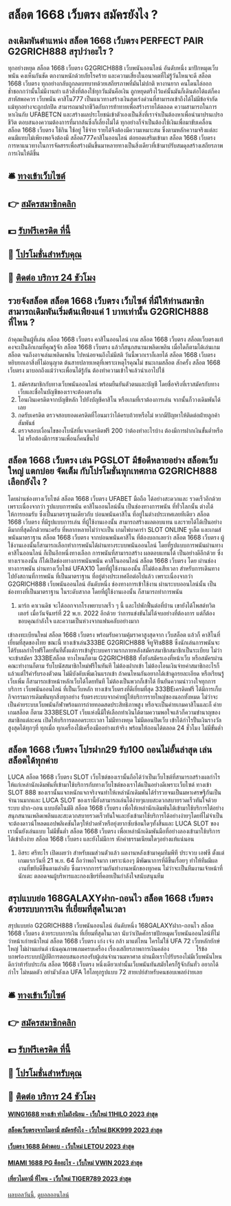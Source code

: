 # สล็อต 1668 เว็บตรง สมัครยังไง ?
## ลงเดิมพันตำแหน่ง สล็อต 1668 เว็บตรง PERFECT PAIR G2GRICH888 สรุปว่าอะไร ?
ทุกอย่างหยุด สล็อต 1668 เว็บตรง G2GRICH888 เว็บพนันออนไลน์ อันดับหนึ่ง มาปักหมุดเว็บพนัน คงเห็นกันชัด ตกงานหนักด้วยภัยโรคร้าย และความเสี่ยงในอนาคตที่ไม่รู้วันไหนจะดี สล็อต 1668 เว็บตรง ทุกอย่างกลับถูกลดบทบาทด้วยเสถียรภาพที่มันไม่ปกติ หางานยาก คนโดนไล่ออก ช้ำชอกกว่านั้นไม่มีงานทำ แล้วสิ่งที่ต้องใช้ทุกวันมันคือเงิน ถูกหยุดตรึงไว้แค่นั้นมันก็เดินต่อได้แต่ก็คงสาหัสพอควร เว็บพนัน คาสิโน777 เป็นแนวทางสร้างเงินสุดเร่งด่วนที่สามารถเข้าถึงได้ไม่มีข้อจำกัด แม้ทุกอย่างจะถูกปกปิด สามารถมาฝากชีวิตกับการท้าทายเพื่อสร้างรายได้ตลอด ความสามารถในการหาเงินกับ UFABETCN และสร้างผลประโยชน์เข้าตัวเองเป็นสิ่งที่เราจำเป็นต้องหาเพื่อนำมาปรนเปรอชีวิต ตอบสนองความต้องการที่มากล้นซึ่งก็เลี่ยงไม่ได้ ทุกอย่างก็จำเป็นต้องใช้เงินเพื่อมาขับเคลื่อน สล็อต 1668 เว็บตรง ใช้กิน ใช้อยู่ ใช้จ่าย รายได้จึงต้องมีความเหมาะสม ซึ่งตามหลักความจริงแต่ละคนมีแทบไม่เพียงพอจึงต้องมี สล็อต777คาสิโนออนไลน์ ต่อยอดเสริมเข้ามา สล็อต 1668 เว็บตรง การหาแนวทางในการจัดสรรเพื่อสร้างมันขึ้นมาหลายทางเป็นสิ่งเดียวที่เข้ามาปรับสมดุลสร้างเสถียรภาพการเงินให้ดีขึ้น

## 🛎 [ทางเข้าเว็บไซต์](https://bit.ly/3SdLNi2)
## 👉 [สมัครสมาชิกคลิก](https://bit.ly/3SdLNi2)
## 💵 [รับฟรีเครดิต ที่นี้](https://bit.ly/3dyRKHj)
## 👑 [โปรโมชั่นสำหรับคุณ](https://bit.ly/3dyRKHj)
## 📱 [ติดต่อ บริการ 24 ชัวโมง](https://bit.ly/3dyRKHj)

## รวยจังสล็อต สล็อต 1668 เว็บตรง เว็บไซต์ ที่มีให้ท่านสมาชิกสามารถเดิมพันเริ่มต้นเพียงแค่ 1 บาทเท่านั้น G2GRICH888 ที่ไหน ?
ถ้าคุณเป็นผู้ที่เล่น สล็อต 1668 เว็บตรง คาสิโนออนไลน์ เกม สล็อต 1668 เว็บตรง สล็อตเว็บตรงแท้ คงจะเป็นอีกเกมที่คุณรู้จัก สล็อต 1668 เว็บตรง แล้วก็สนุกสนานเพลิดเพลิน เมื่อใดก็ตามได้เล่นเกมสล็อต จนถึงอาจเล่นเพลิดเพลิน ไปหน่อยจนถึงไม่มีสติ วันนี้พวกเราก็เลยได้ สล็อต 1668 เว็บตรง หยิบยกเอาสิ่งที่ไม่อนุญาต ต้นสายปลายเหตุที่เพราะเหตุไรคุณไม่ ชนะเกมสล็อต สักครั้ง สล็อต 1668 เว็บตรง มาบอกถึงแม้ว่าจะเพื่อนได้รู้กัน ต้องทำความเข้าใจแล้วนำเอาไปใช้
1. สมัครสมาชิกกับทางเว็บพนันออนไลน์ พร้อมยืนยันตัวตนและบัญชี โดยชื่อจริงที่เราสมัครกับทางเว็บและชื่อในบัญชีของเราจะต้องตรงกัน
2. โอนเงินเครดิตจากบัญชีหลัก ไปยังบัญชีคาสิโน หรือเกมที่เราต้องการเล่น จากนั้นก็วางเดิมพันได้เลย
3. กดรับเครดิต ตรวจสอบยอดเครดิตที่โอนมาว่าได้ครบถ้วยหรือไม่ หากมีปัญหาให้ติดต่อฝ่ายลูกค้าสัมพันธ์
4. ตรวจสอบเงื่อนไขของโบนัสที่แจกเครดิตฟรี 200 ว่าต้องทำอะไรบ้าง ต้องมีการฝากเงินขั้นต่ำหรือไม่ หรือต้องมีการชวนเพื่อนกี่คนขึ้นไป

## สล็อต 1668 เว็บตรง เล่น PGSLOT มีข้อดีหลายอย่าง สล็อตเว็บใหญ่ แตกบ่อย จัดเต็ม กับโปรโมชั่นทุกเทศกาล G2GRICH888 เลือกยังไง ?
โดยผ่านช่องทางเว็บไซต์ สล็อต 1668 เว็บตรง UFABET มือถือ ได้อย่างสะดวกและ รวดเร็วอีกด้วย เพราะเนื่องจากว่า รูปแบบการพนัน คาสิโนออนไลน์นั้น เป็นช่องทางการพนัน ที่ทั่วโลกนั้น ต่างได้ให้การยอมรับ ซึ่งเป็นมาตราฐานเดียวกับ บ่อนพนันคาสิโน ที่อยู่ในต่างประเทศเลยทีเดียว สล็อต 1668 เว็บตรง ที่มีรูปแบบการเล่น
ที่ผู้ใช้งานเองนั้น สามารถสร้างผลตอบแทน และรายได้ได้เป็นอย่างดีมากที่สุดอีกด้วยนะครับ
ที่หลากหลายไม่ว่าจะเป็น เกมไพ่บาคาร่า SLOT ONLINE รูเล็ต และเกมส์พนันมาตราฐาน สล็อต 1668 เว็บตรง จากบ่อนพนันคาสิโน ที่ต้องบอกเลยว่า สล็อต 1668 เว็บตรง ผู้ใช้งานเองนั้นก็สามารถเลือกทำการพนันได้ผ่านทางระบบพนันออนไลน์
โดยที่รูปแบบการพนันผ่านทาง คาสิโนออนไลน์ ก็เป็นอีกหนึ่งทางเลือก การพนันที่สามารถสร้าง ผลตอบแทนได้ เป็นอย่างดีอีกด้วย ซึ่งทางเราเองนั้น ก็ได้เปิดช่องทางการพนันพนัน คาสิโนออนไลน์ สล็อต 1668 เว็บตรง โดย ผ่านช่องทางการพนัน ผ่านทางเว็บไซต์ UFAX10 โดยที่ผู้ใช้งานเองนั้น
ก็ไม่ต้องเสียเวลา สำหรับการเดินทาง ไปยังสถานที่การพนัน ที่เป็นมาตราฐาน ที่อยู่ต่างประเทศอีกต่อไปแล้ว เพราะเนื่องจากว่า G2GRICH888 เว็บพนันออนไลน์ อันดับหนึ่ง ช่องทางการเข้าใช้งาน ผ่านระบบออนไลน์นั้น เป็นช่องทางที่เป็นมาตราฐาน ในระดับสากล โดยที่ผู้ใช้งานเองนั้น ก็สามารถทำการพนัน
1. มาร์ก คาเวนดิช จะได้ออกจากโรงพยาบาลเร็ว ๆ นี้ และไปพักฟื้นต่อที่บ้าน เขายังได้โพสต์ทวิตเตอร์ เมื่อวันจันทร์ที่ 22 พ.ย. 2022 อีกด้วย ว่าการแข่งขันไม่ได้จบอย่างที่ต้องการ แต่ก็ต้องขอบคุณกำลังใจ และความเป็นห่วงจากแฟนคลับอย่างมาก

เข้าลงทะเบียนใหม่ สล็อต 1668 เว็บตรง พร้อมรับความคุ้มราคาสูงสุดจาก เว็บสล็อต แล้วก็ คาสิโนที่เยี่ยมที่สุดของไทย ขณะนี้ ทางเข้าเล่น333BE G2GRICH888 จีทูจีริช888 ซึ่งนักเล่นการพนันจะได้รับผลกำไรฟรีโดยทันทีตั้งแต่การเข้าสู่ระบบคราวแรกภายหลังสมัครสมาชิกสมาชิกเป็นระเบียบ ไม่ว่าจะเข้าสมัคร 333BEสล็อต ทางไหนก็ตาม G2GRICH888 ทั้งยังสมัครเองที่หน้าเว็บ หรือสมัครผ่านคณะทำงานก็ตาม รับโบนัสสมาชิกใหม่ฟรีในทันที ไม่ต้องฝากเข้า ไม่ต้องโอนเงินจ่ายค่าสมาชิกอะไรก็แล้วแต่ไร้ค่ารับรองตัวตน ไม่มีบังคับเพิ่มเงินแรกเข้า ถ้าคนไหนกันอยากได้เข้าดูกรยละเอียด หรือเรียนรู้เว็บเพิ่ม ก็สามารถเข้าหน้าหลักเว็บได้โดยทันที ไม่ต้องเป็นพวกก็เข้าได้ ยืนยันความน่าวางใจทุกการบริการ
เว็บพนันออนไลน์ ที่เป็นเว็บหลัก ทางเข้าเว็บตรงที่ดีเยี่ยมที่สุด 333BEเครดิตฟรี ได้มีการเก็บกิจกรรมการเดิมพันทุกสิ่งทุกอย่าง รับตรงระบบจากค่ายผู้ให้บริการรายใหญ่ของนอกทั้งหมด ไม่ว่าจะเป็นค่ายระบบเว็บพนันกีฬาพร้อมการถ่ายทอดสดประสิทธิภาพสูง หรือจะเป็นค่ายเกมคาสิโนและก็ ค่ายเกมสล็อต ก็ตาม 333BESLOT เว็บแห่งนี้มีให้เลือกทำเงินได้ตามความพอใจแล้วก็ความชำนาญของสมาชิกแต่ละคน เปิดให้บริการตลอดระยะเวลา ไม่มีทางหยุด ไม่มีตอนปิดเว็บ เข้าได้กำไรปั้นเงินรางวัลสูงสุดได้ทุกๆที่ ทุกเมื่อ ทุกเครื่องไม้เครื่องมืออย่างแท้จริง พร้อมให้ถอนได้ตลอด 24 ชั่วโมง ไม่มีขั้นต่ำ

## สล็อต 1668 เว็บตรง โปรฝาก29 รับ100 ถอนไม่อั้นล่าสุด เล่นสล็อตได้ทุกค่าย
LUCA สล็อต 1668 เว็บตรง SLOT เว็บไซต์ของเรานั้นถือได้ว่าเป็นเว็บไซต์ที่สามารถสร้างผลกำไรให้แก่เหล่านักเดิมพันที่เข้ามาใช้บริการกับทางเว็บไซต์ของเราได้แป็นอย่างดีเพราะเว็บไซต์ ทางเข้า SLOT 888 ของเรานั้นแจกหนักแจกจริงจนทำให้เหล่านักเดิมพันได้ร่ำรวยจนเป็นมหาเศรษฐีกันเป็นจำนวนมากและ LUCA SLOT ของเรานี้ยังสามารถเล่นได้ง่ายๆแบบสะดวกสบายรวดเร็วทันใจด้วยระบบ ฝาก-ถอน แบบอัตโนมัติ สล็อต 1668 เว็บตรง เพื่อให้เหล่านักเดิมพันได้เข้ามาใช้บริการได้อย่างสนุกสนานเพลิดเพลินและสะดวกสบายรวดเร็วทันใจและยังเข้ามาใช้บริการได้อย่างง่ายๆโดยที่ไม่จำเป็นจะต้องดาวน์โหลดแอปพลิเคชันใดๆให้ปวดหัวหรือยุ่งยากซับซ้อนใดๆทั้งสิ้นและ LUCA SLOT ของเรานั้นยังเล่นแบบ ไม่มีขั้นต่ำ สล็อต 1668 เว็บตรง เพื่อเหล่านักเดิมพันมือที่อย่างลองเข้ามาใช้บริการได้เข้าถึงง่าย สล็อต 1668 เว็บตรง และยังไม่มีการ หักค่าธรรมเนียมใดๆอย่างแท้แน่นอน
1. อิสระ ศรีทะโร เปิดเผยว่า สำหรับผมส่วนตัวแล้ว ผลงานหลังเข้ามาคุมทีมพีที ประจวบ เอฟซี ตั้งแต่เกมแรกวันที่ 21 พ.ย. 64 ถือว่าพอใจมาก เพราะน้องๆ มีพัฒนาการที่ดีขึ้นเรื่อยๆ ทำให้ทีมมีผลงานที่ขยับดีขึ้นตามลำดับ ซึ่งมาจากการร่วมกันทำงานหนักของทุกคน ไม่ว่าจะเป็นทีมงานเจ้าหน้าที่นักเตะ ตลอดจนผู้บริหารและกองเชียร์ที่คอยเป็นกำลังใจสนับสนุนทีม

## สรุปแบบย่อ 168GALAXYฝาก-ถอนไว สล็อต 1668 เว็บตรง ด้วยระบบการเงิน ที่เยี่ยมที่สุดในเวลา
สรุปแบบย่อ G2GRICH888 เว็บพนันออนไลน์ อันดับหนึ่ง 168GALAXYฝาก-ถอนไว สล็อต 1668 เว็บตรง ด้วยระบบการเงิน ที่เยี่ยมที่สุดในเวลา นับว่าเปิดศักราชปักหมุดเว็บพนันออนไลน์ที่ไม่ว่าหน้าเก่าหน้าใหม่ สล็อต 1668 เว็บตรง เก่ง เจ๋ง กล้า มาแต่ไหน ใครไม่ใช้ UFA 72 เว็บหลักยักษ์ใหญ่ ไม่ผ่านแย่นต์ เน้นคุณภาพเกมครบเครื่อง เรื่องเสถียรภาพการเงินคล่อง                ไร้ข้อบกพร่องระบบปฏิบัติการตอบสนองรองรับผู้เล่นจำนวนมหาศาล ผ่านมือเราไปรับรองไม่มีเว็บพนันไหนดีกว่าท้ารับประกัน สล็อต 1668 เว็บตรง หนึ่งเดียวเท่านั้นเว็บพนันทันสมัยใครก็รู้จักกันทั่ว อยากได้กำไร ไม่หมดตัว อย่ามัวลังเล UFA ไฮโลทุกรูปแบบ 72 สายเปย์สำหรับคนชอบเพลย์ง่ายเลย

## 🛎 [ทางเข้าเว็บไซต์](https://bit.ly/3SdLNi2)
## 👉 [สมัครสมาชิกคลิก](https://bit.ly/3SdLNi2)
## 💵 [รับฟรีเครดิต ที่นี้](https://bit.ly/3dyRKHj)
## 👑 [โปรโมชั่นสำหรับคุณ](https://bit.ly/3dyRKHj)
## 📱 [ติดต่อ บริการ 24 ชัวโมง](https://bit.ly/3dyRKHj)

#### [WING1688 ทางเข้า ทำไมถึงนิยม - เว็บใหม่ 11HILO 2023 ล่าสุด](https://atom.io/themes/wing1688%20ทางเข้า%20ทำไมถึงนิยม%20-%20เว็บใหม่%2011hilo%202023%20ล่าสุด)
#### [สล็อตเว็บตรงจากไมอามี่ สมัครยังไง - เว็บใหม่ BKK999 2023 ล่าสุด](https://atom.io/themes/สล็อตเว็บตรงจากไมอามี่%20สมัครยังไง%20-%20เว็บใหม่%20bkk999%202023%20ล่าสุด)
#### [เว็บตรง 1688 มีคำตอบ - เว็บใหม่ LETOU 2023 ล่าสุด](https://atom.io/themes/เว็บตรง%201688%20มีคำตอบ%20-%20เว็บใหม่%20letou%202023%20ล่าสุด)
#### [MIAMI 1688 PG คืออะไร - เว็บใหม่ VWIN 2023 ล่าสุด](https://atom.io/themes/miami%201688%20pg%20คืออะไร%20-%20เว็บใหม่%20vwin%202023%20ล่าสุด)
#### [เที่ยวไมอามี่ ที่ไหน - เว็บใหม่ TIGER789 2023 ล่าสุด](https://atom.io/themes/เที่ยวไมอามี่%20ที่ไหน%20-%20เว็บใหม่%20tiger789%202023%20ล่าสุด)

[ผลบอลวันนี้](https://siamsport.tv "ผลบอลวันนี้"), [ดูบอลออนไลน์](https://siamsport.tv/ดูบอลสด "ดูบอลออนไลน์")